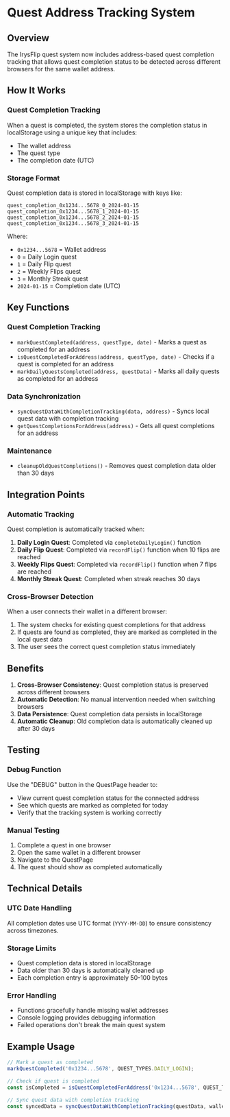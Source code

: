 # Quest Address Tracking System

## Overview
The IrysFlip quest system now includes address-based quest completion tracking that allows quest completion status to be detected across different browsers for the same wallet address.

## How It Works

### Quest Completion Tracking
When a quest is completed, the system stores the completion status in localStorage using a unique key that includes:
- The wallet address
- The quest type
- The completion date (UTC)

### Storage Format
Quest completion data is stored in localStorage with keys like:
```
quest_completion_0x1234...5678_0_2024-01-15
quest_completion_0x1234...5678_1_2024-01-15
quest_completion_0x1234...5678_2_2024-01-15
quest_completion_0x1234...5678_3_2024-01-15
```

Where:
- `0x1234...5678` = Wallet address
- `0` = Daily Login quest
- `1` = Daily Flip quest  
- `2` = Weekly Flips quest
- `3` = Monthly Streak quest
- `2024-01-15` = Completion date (UTC)

## Key Functions

### Quest Completion Tracking
- `markQuestCompleted(address, questType, date)` - Marks a quest as completed for an address
- `isQuestCompletedForAddress(address, questType, date)` - Checks if a quest is completed for an address
- `markDailyQuestsCompleted(address, questData)` - Marks all daily quests as completed for an address

### Data Synchronization
- `syncQuestDataWithCompletionTracking(data, address)` - Syncs local quest data with completion tracking
- `getQuestCompletionsForAddress(address)` - Gets all quest completions for an address

### Maintenance
- `cleanupOldQuestCompletions()` - Removes quest completion data older than 30 days

## Integration Points

### Automatic Tracking
Quest completion is automatically tracked when:
1. **Daily Login Quest**: Completed via `completeDailyLogin()` function
2. **Daily Flip Quest**: Completed via `recordFlip()` function when 10 flips are reached
3. **Weekly Flips Quest**: Completed via `recordFlip()` function when 7 flips are reached
4. **Monthly Streak Quest**: Completed when streak reaches 30 days

### Cross-Browser Detection
When a user connects their wallet in a different browser:
1. The system checks for existing quest completions for that address
2. If quests are found as completed, they are marked as completed in the local quest data
3. The user sees the correct quest completion status immediately

## Benefits

1. **Cross-Browser Consistency**: Quest completion status is preserved across different browsers
2. **Automatic Detection**: No manual intervention needed when switching browsers
3. **Data Persistence**: Quest completion data persists in localStorage
4. **Automatic Cleanup**: Old completion data is automatically cleaned up after 30 days

## Testing

### Debug Function
Use the "DEBUG" button in the QuestPage header to:
- View current quest completion status for the connected address
- See which quests are marked as completed for today
- Verify that the tracking system is working correctly

### Manual Testing
1. Complete a quest in one browser
2. Open the same wallet in a different browser
3. Navigate to the QuestPage
4. The quest should show as completed automatically

## Technical Details

### UTC Date Handling
All completion dates use UTC format (`YYYY-MM-DD`) to ensure consistency across timezones.

### Storage Limits
- Quest completion data is stored in localStorage
- Data older than 30 days is automatically cleaned up
- Each completion entry is approximately 50-100 bytes

### Error Handling
- Functions gracefully handle missing wallet addresses
- Console logging provides debugging information
- Failed operations don't break the main quest system

## Example Usage

```javascript
// Mark a quest as completed
markQuestCompleted('0x1234...5678', QUEST_TYPES.DAILY_LOGIN);

// Check if quest is completed
const isCompleted = isQuestCompletedForAddress('0x1234...5678', QUEST_TYPES.DAILY_LOGIN);

// Sync quest data with completion tracking
const syncedData = syncQuestDataWithCompletionTracking(questData, walletAddress);
``` 